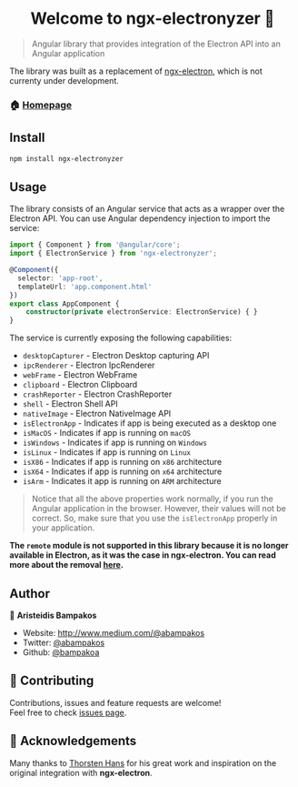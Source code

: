 <h1 align="center">Welcome to ngx-electronyzer 👋</h1>

> Angular library that provides integration of the Electron API into an Angular application

The library was built as a replacement of [ngx-electron](https://github.com/ThorstenHans/ngx-electron), which is not currenty under development. 

### 🏠 [Homepage](https://github.com/bampakoa/ngx-electronify/packages/core/projects/electron)

## Install

```sh
npm install ngx-electronyzer
```

## Usage

The library consists of an Angular service that acts as a wrapper over the Electron API. You can use Angular dependency injection to import the service:

``` typescript
import { Component } from '@angular/core';
import { ElectronService } from 'ngx-electronyzer';

@Component({
  selector: 'app-root',
  templateUrl: 'app.component.html'
})
export class AppComponent {
    constructor(private electronService: ElectronService) { }
}
```
The service is currently exposing the following capabilities:

  * `desktopCapturer` - Electron Desktop capturing API
  * `ipcRenderer` - Electron IpcRenderer
  * `webFrame` - Electron WebFrame
  * `clipboard` - Electron Clipboard
  * `crashReporter` - Electron CrashReporter
  * `shell` - Electron Shell API
  * `nativeImage` - Electron NativeImage API
  * `isElectronApp` - Indicates if app is being executed as a desktop one
  * `isMacOS` - Indicates if app is running on `macOS`
  * `isWindows` - Indicates if app is running on `Windows`
  * `isLinux` - Indicates if app is running on `Linux`
  * `isX86` - Indicates if app is running on `x86` architecture
  * `isX64` - Indicates if app is running on `x64` architecture
  * `isArm` - Indicates it app is running on `ARM` architecture

>Notice that all the above properties work normally, if you run the Angular application in the browser. However, their values will not be correct. So, make sure that you use the `isElectronApp` properly in your application.

**The `remote` module is not supported in this library because it is no longer available in Electron, as it was the case in ngx-electron. You can read more about the removal [here](https://www.electronjs.org/docs/latest/breaking-changes#removed-remote-module).**

## Author

👤 **Aristeidis Bampakos**

* Website: http://www.medium.com/@abampakos
* Twitter: [@abampakos](https://twitter.com/abampakos)
* Github: [@bampakoa](https://github.com/bampakoa)

## 🤝 Contributing

Contributions, issues and feature requests are welcome!<br />Feel free to check [issues page](https://github.com/bampakoa/ngx-electronify/issues). 

## 🙏 Acknowledgements

Many thanks to [Thorsten Hans](https://github.com/ThorstenHans) for his great work and inspiration on the original integration with **ngx-electron**.

